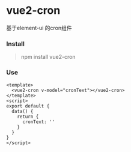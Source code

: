 # vue2-cron

基于element-ui 的cron组件

### Install 
> npm install vue2-cron

### Use
```vue
<template>
  <vue2-cron v-model="cronText"></vue2-cron>
</template>
<script>
export default {
  data() {
    return {
      cronText: ''
    }  
  }
}
</script>
```

